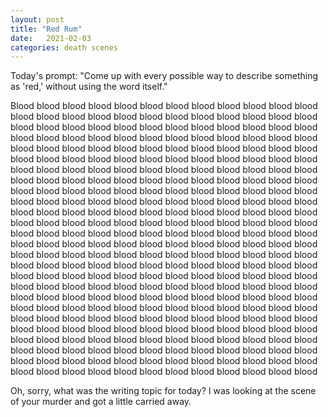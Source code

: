 ```yaml
---
layout: post
title: "Red Rum"
date:   2021-02-03
categories: death scenes
---
```

Today's prompt: "Come up with every possible way to describe something as 'red,' without using the word itself."

Blood blood blood blood blood blood blood blood blood blood blood blood blood blood blood blood blood blood blood blood blood blood blood blood blood blood blood blood blood blood blood blood blood blood blood blood blood blood blood blood blood blood blood blood blood blood blood blood blood blood blood blood blood blood blood blood blood blood blood blood blood blood blood blood blood blood blood blood blood blood blood blood blood blood blood blood blood blood blood blood blood blood blood blood blood blood blood blood blood blood blood blood blood blood blood blood blood blood blood blood blood blood blood blood blood blood blood blood blood blood blood blood blood blood blood blood blood blood blood blood blood blood blood blood blood blood blood blood blood blood blood blood blood blood blood blood blood blood blood blood blood blood blood blood blood blood blood blood blood blood blood blood blood blood blood blood blood blood blood blood blood blood blood blood blood blood blood blood blood blood blood blood blood blood blood blood blood blood blood blood blood blood blood blood blood blood blood blood blood blood blood blood blood blood blood blood blood blood blood blood blood blood blood blood blood blood blood blood blood blood blood blood blood blood blood blood blood blood blood blood blood blood blood blood blood blood blood blood blood blood blood blood blood blood blood blood blood blood blood blood blood blood blood blood blood blood blood blood blood blood blood blood blood blood blood blood blood blood blood blood blood blood blood blood blood blood blood blood blood blood blood blood blood blood blood blood blood blood blood blood blood blood blood blood blood blood blood blood blood blood blood blood blood blood blood blood blood blood blood blood blood blood blood blood blood blood blood blood blood blood blood blood

Oh, sorry, what was the writing topic for today? I was looking at the scene of your murder and got a little carried away.


